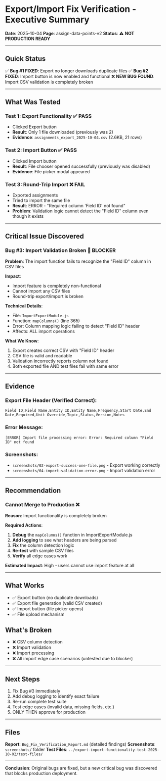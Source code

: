 # Export/Import Fix Verification - Executive Summary

**Date**: 2025-10-04
**Page**: assign-data-points-v2
**Status**: ⚠️ **NOT PRODUCTION READY**

---

## Quick Status

✅ **Bug #1 FIXED**: Export no longer downloads duplicate files
✅ **Bug #2 FIXED**: Import button is now enabled and functional
❌ **NEW BUG FOUND**: Import CSV validation is completely broken

---

## What Was Tested

### Test 1: Export Functionality ✅ PASS
- Clicked Export button
- **Result**: Only 1 file downloaded (previously was 2)
- **Evidence**: `assignments_export_2025-10-04.csv` (2.6KB, 21 rows)

### Test 2: Import Button ✅ PASS
- Clicked Import button
- **Result**: File chooser opened successfully (previously was disabled)
- **Evidence**: File picker modal appeared

### Test 3: Round-Trip Import ❌ FAIL
- Exported assignments
- Tried to import the same file
- **Result**: ERROR - "Required column 'Field ID' not found"
- **Problem**: Validation logic cannot detect the "Field ID" column even though it exists

---

## Critical Issue Discovered

### Bug #3: Import Validation Broken 🔴 BLOCKER

**Problem**: The import function fails to recognize the "Field ID" column in CSV files

**Impact**:
- Import feature is completely non-functional
- Cannot import any CSV files
- Round-trip export/import is broken

**Technical Details**:
- File: `ImportExportModule.js`
- Function: `mapColumns()` (line 365)
- Error: Column mapping logic failing to detect "Field ID" header
- Affects: ALL import operations

**What We Know**:
1. Export creates correct CSV with "Field ID" header
2. CSV file is valid and readable
3. Validation incorrectly reports column not found
4. Both exported file AND test files fail with same error

---

## Evidence

### Export File Header (Verified Correct):
```
Field ID,Field Name,Entity ID,Entity Name,Frequency,Start Date,End Date,Required,Unit Override,Topic,Status,Version,Notes
```

### Error Message:
```
[ERROR] Import file processing error: Error: Required column "Field ID" not found
```

### Screenshots:
- `screenshots/02-export-success-one-file.png` - Export working correctly
- `screenshots/04-import-validation-error.png` - Import validation error

---

## Recommendation

### Cannot Merge to Production ❌

**Reason**: Import functionality is completely broken

**Required Actions**:
1. **Debug** the `mapColumns()` function in ImportExportModule.js
2. **Add logging** to see what headers are being parsed
3. **Fix** the column detection logic
4. **Re-test** with sample CSV files
5. **Verify** all edge cases work

**Estimated Impact**: High - users cannot use import feature at all

---

## What Works

- ✅ Export button (no duplicate downloads)
- ✅ Export file generation (valid CSV created)
- ✅ Import button (file picker opens)
- ✅ File upload mechanism

## What's Broken

- ❌ CSV column detection
- ❌ Import validation
- ❌ Import processing
- ❌ All import edge case scenarios (untested due to blocker)

---

## Next Steps

1. Fix Bug #3 immediately
2. Add debug logging to identify exact failure
3. Re-run complete test suite
4. Test edge cases (invalid data, missing fields, etc.)
5. ONLY THEN approve for production

---

## Files

**Report**: `Bug_Fix_Verification_Report.md` (detailed findings)
**Screenshots**: `screenshots/` folder
**Test Files**: `../export-import-functionality-test-2025-10-02/test-files/`

---

**Conclusion**: Original bugs are fixed, but a new critical bug was discovered that blocks production deployment.
